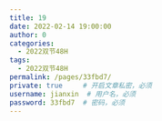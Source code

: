 ```yaml
---
title: 19
date: 2022-02-14 19:00:00
author: 0
categories: 
  - 2022双节48H
tags: 
  - 2022双节48H
permalink: /pages/33fbd7/
private: true     # 开启文章私密，必须
username: jianxin  # 用户名，必须
password: 33fbd7  # 密码，必须
---
```


